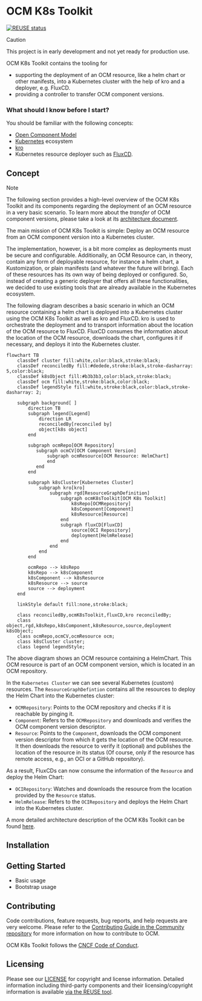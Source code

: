 # OCM K8s Toolkit

[![REUSE status](https://api.reuse.software/badge/github.com/open-component-model/ocm-k8s-toolkit)](https://api.reuse.software/info/github.com/open-component-model/ocm-k8s-toolkit)

> [!CAUTION]
> This project is in early development and not yet ready for production use.

OCM K8s Toolkit contains the tooling for
- supporting the deployment of an OCM resource, like a helm chart or other manifests, into a Kubernetes cluster with the
help of kro and a deployer, e.g. FluxCD.
- providing a controller to transfer OCM component versions.

### What should I know before I start?

You should be familiar with the following concepts:
- [Open Component Model](https://ocm.software/)
- [Kubernetes](https://kubernetes.io/) ecosystem
- [kro](https://kro.run)
- Kubernetes resource deployer such as [FluxCD](https://fluxcd.io/).

## Concept

> [!NOTE]
> The following section provides a high-level overview of the OCM K8s Toolkit and its components regarding the
> deployment of an OCM resource in a very basic scenario. To learn more about the *transfer* of OCM component versions,
> please take a look at its [architecture document](docs/architecture/replication.md).

The main mission of OCM K8s Toolkit is simple: Deploy an OCM resource from an OCM component version into a Kubernetes
cluster.

The implementation, however, is a bit more complex as deployments must be secure and configurable. Additionally, an
OCM Resource can, in theory, contain any form of deployable resource, for instance a helm chart, a Kustomization, or
plain manifests (and whatever the future will bring). Each of these resources has its own way of being deployed or
configured. So, instead of creating a generic deployer that offers all these functionalities, we decided to use existing
tools that are already available in the Kubernetes ecosystem.

The following diagram describes a basic scenario in which an OCM resource containing a helm chart is deployed into a
Kubernetes cluster using the OCM K8s Toolkit as well as kro and FluxCD.
kro is used to orchestrate the deployment and to transport information about the location of the OCM resource to FluxCD.
FluxCD consumes the information about the location of the OCM resource, downloads the chart, configures it if necessary,
and deploys it into the Kubernetes cluster.

```mermaid
flowchart TB
    classDef cluster fill:white,color:black,stroke:black;
    classDef reconciledBy fill:#dedede,stroke:black,stroke-dasharray: 5,color:black;
    classDef k8sObject fill:#b3b3b3,color:black,stroke:black;
    classDef ocm fill:white,stroke:black,color:black;
    classDef legendStyle fill:white,stroke:black,color:black,stroke-dasharray: 2;

    subgraph background[ ]
        direction TB
        subgraph legend[Legend]
            direction LR
            reconciledBy[reconciled by]
            object[k8s object]
        end

        subgraph ocmRepo[OCM Repository]
           subgraph ocmCV[OCM Component Version]
               subgraph ocmResource[OCM Resource: HelmChart]
               end
           end
        end

        subgraph k8sCluster[Kubernetes Cluster]
            subgraph kro[kro]
                subgraph rgd[ResourceGraphDefinition]
                    subgraph ocmK8sToolkit[OCM K8s Toolkit]
                        k8sRepo[OCMRepository]
                        k8sComponent[Component]
                        k8sResource[Resource]
                    end
                    subgraph fluxCD[FluxCD]
                        source[OCI Repository]
                        deployment[HelmRelease]
                    end
                end
            end
        end

        ocmRepo --> k8sRepo
        k8sRepo --> k8sComponent
        k8sComponent --> k8sResource
        k8sResource --> source
        source --> deployment
    end

    linkStyle default fill:none,stroke:black;

    class reconciledBy,ocmK8sToolkit,fluxCD,kro reconciledBy;
    class object,rgd,k8sRepo,k8sComponent,k8sResource,source,deployment k8sObject;
    class ocmRepo,ocmCV,ocmResource ocm;
    class k8sCluster cluster;
    class legend legendStyle;
```

The above diagram shows an OCM resource containing a HelmChart. This OCM resource is part of an OCM component version,
which is located in an OCM repository.

In the `Kubernetes Cluster` we can see several Kubernetes (custom) resources. The `ResourceGraphDefintion` contains all
the resources to deploy the Helm Chart into the Kubernetes cluster:
- `OCMRepository`: Points to the OCM repository and checks if it is reachable by pinging it.
- `Component`: Refers to the `OCMRepository` and downloads and verifies the OCM component version descriptor.
- `Resource`: Points to the `Component`, downloads the OCM component version descriptor from which it gets the location
of the OCM resource. It then downloads the resource to verify it (optional) and publishes the location of the resource
in its status (Of course, only if the resource has remote access, e.g., an OCI or a GitHub repository).

As a result, FluxCDs can now consume the information of the `Resource` and deploy the Helm Chart:
- `OCIRepository`: Watches and downloads the resource from the location provided by the `Resource` status.
- `HelmRelease`: Refers to the `OCIRepository` and deploys the Helm Chart into the Kubernetes cluster. 

A more detailed architecture description of the OCM K8s Toolkit can be found [here](docs/architecture/architecture.md).

## Installation

## Getting Started

- Basic usage
- Bootstrap usage

## Contributing

Code contributions, feature requests, bug reports, and help requests are very welcome. Please refer to the
[Contributing Guide in the Community repository](https://github.com/open-component-model/.github/blob/main/CONTRIBUTING.md)
for more information on how to contribute to OCM.

OCM K8s Toolkit follows the [CNCF Code of Conduct](https://github.com/cncf/foundation/blob/main/code-of-conduct.md).

## Licensing

Please see our [LICENSE](LICENSE) for copyright and license information.
Detailed information including third-party components and their licensing/copyright information is available
[via the REUSE tool](https://api.reuse.software/info/github.com/open-component-model/open-component-model).
